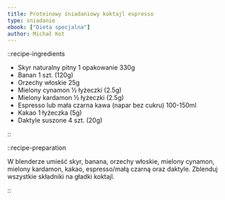 ```yaml
---
title: Proteinowy śniadaniowy koktajl espresso
type: sniadanie
ebook: ["Dieta specjalna"]
author: Michał Kot
---
```


::recipe-ingredients

- Skyr naturalny pitny 1 opakowanie 330g
- Banan 1 szt. (120g)
- Orzechy włoskie 25g
- Mielony cynamon ½ łyżeczki (2.5g)
- Mielony kardamon ½ łyżeczki (2.5g)
- Espresso lub mała czarna kawa (napar bez cukru) 100-150ml
- Kakao 1 łyżeczka (5g)
- Daktyle suszone 4 szt. (20g)

::

::recipe-preparation

W blenderze umieść skyr, banana, orzechy włoskie, mielony cynamon, mielony kardamon, kakao, espresso/małą czarną oraz daktyle. Zblenduj wszystkie składniki na gładki koktajl.

::